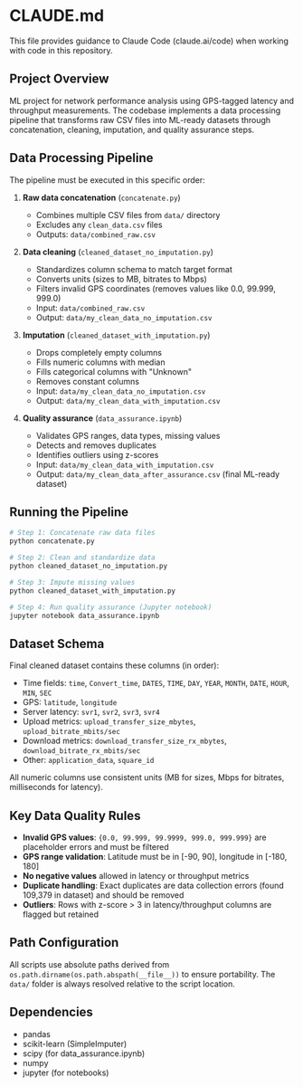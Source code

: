 # CLAUDE.md

This file provides guidance to Claude Code (claude.ai/code) when working with code in this repository.

## Project Overview

ML project for network performance analysis using GPS-tagged latency and throughput measurements. The codebase implements a data processing pipeline that transforms raw CSV files into ML-ready datasets through concatenation, cleaning, imputation, and quality assurance steps.

## Data Processing Pipeline

The pipeline must be executed in this specific order:

1. **Raw data concatenation** (`concatenate.py`)
   - Combines multiple CSV files from `data/` directory
   - Excludes any `clean_data.csv` files
   - Outputs: `data/combined_raw.csv`

2. **Data cleaning** (`cleaned_dataset_no_imputation.py`)
   - Standardizes column schema to match target format
   - Converts units (sizes to MB, bitrates to Mbps)
   - Filters invalid GPS coordinates (removes values like 0.0, 99.999, 999.0)
   - Input: `data/combined_raw.csv`
   - Output: `data/my_clean_data_no_imputation.csv`

3. **Imputation** (`cleaned_dataset_with_imputation.py`)
   - Drops completely empty columns
   - Fills numeric columns with median
   - Fills categorical columns with "Unknown"
   - Removes constant columns
   - Input: `data/my_clean_data_no_imputation.csv`
   - Output: `data/my_clean_data_with_imputation.csv`

4. **Quality assurance** (`data_assurance.ipynb`)
   - Validates GPS ranges, data types, missing values
   - Detects and removes duplicates
   - Identifies outliers using z-scores
   - Input: `data/my_clean_data_with_imputation.csv`
   - Output: `data/my_clean_data_after_assurance.csv` (final ML-ready dataset)

## Running the Pipeline

```bash
# Step 1: Concatenate raw data files
python concatenate.py

# Step 2: Clean and standardize data
python cleaned_dataset_no_imputation.py

# Step 3: Impute missing values
python cleaned_dataset_with_imputation.py

# Step 4: Run quality assurance (Jupyter notebook)
jupyter notebook data_assurance.ipynb
```

## Dataset Schema

Final cleaned dataset contains these columns (in order):
- Time fields: `time`, `Convert_time`, `DATES`, `TIME`, `DAY`, `YEAR`, `MONTH`, `DATE`, `HOUR`, `MIN`, `SEC`
- GPS: `latitude`, `longitude`
- Server latency: `svr1`, `svr2`, `svr3`, `svr4`
- Upload metrics: `upload_transfer_size_mbytes`, `upload_bitrate_mbits/sec`
- Download metrics: `download_transfer_size_rx_mbytes`, `download_bitrate_rx_mbits/sec`
- Other: `application_data`, `square_id`

All numeric columns use consistent units (MB for sizes, Mbps for bitrates, milliseconds for latency).

## Key Data Quality Rules

- **Invalid GPS values**: `{0.0, 99.999, 99.9999, 999.0, 999.999}` are placeholder errors and must be filtered
- **GPS range validation**: Latitude must be in [-90, 90], longitude in [-180, 180]
- **No negative values** allowed in latency or throughput metrics
- **Duplicate handling**: Exact duplicates are data collection errors (found 109,379 in dataset) and should be removed
- **Outliers**: Rows with z-score > 3 in latency/throughput columns are flagged but retained

## Path Configuration

All scripts use absolute paths derived from `os.path.dirname(os.path.abspath(__file__))` to ensure portability. The `data/` folder is always resolved relative to the script location.

## Dependencies

- pandas
- scikit-learn (SimpleImputer)
- scipy (for data_assurance.ipynb)
- numpy
- jupyter (for notebooks)
